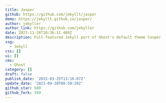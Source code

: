 ```yaml
---
title: Jasper
github: https://github.com/jekyllt/jasper
demo: https://jekyllt.github.io/jasper/
author: jekyller
author_link: https://github.com/jekyller
date: 2023-11-26T10:36:11.480Z
description: Full-featured Jekyll port of Ghost's default theme Casper
ssg:
  - Jekyll
css: []
ui: []
cms:
  - Ghost
category: []
draft: false
publish_date: '2015-03-25T13:16:07Z'
update_date: '2021-09-28T08:50:29Z'
github_star: 580
github_fork: 349
---
```

